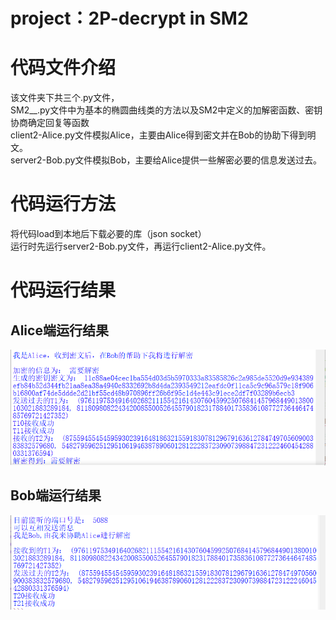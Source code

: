 # project：2P-decrypt in SM2
# 代码文件介绍
该文件夹下共三个.py文件，  
SM2__.py文件中为基本的椭圆曲线类的方法以及SM2中定义的加解密函数、密钥协商确定回复等函数    
client2-Alice.py文件模拟Alice，主要由Alice得到密文并在Bob的协助下得到明文。  
server2-Bob.py文件模拟Bob，主要给Alice提供一些解密必要的信息发送过去。  

# 代码运行方法
将代码load到本地后下载必要的库（json  socket）  
运行时先运行server2-Bob.py文件，再运行client2-Alice.py文件。  
# 代码运行结果
## Alice端运行结果
![image](https://github.com/zjn-wsc-ywh-amx/practice/blob/master/2P_decrypt/Alice-two_party_decrypt.png)
## Bob端运行结果
![image](https://github.com/zjn-wsc-ywh-amx/practice/blob/master/2P_decrypt/Bob-two_party_decrypt.png)
